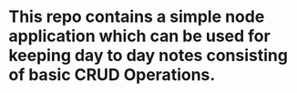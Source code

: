 # This repo contains a simple node application which can be used for keeping day to day notes consisting of basic CRUD Operations.